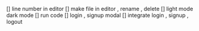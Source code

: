 [] line number in editor
[] make file in editor , rename , delete
[] light mode dark mode
[] run code
[] login , signup modal
[] integrate login , signup , logout
